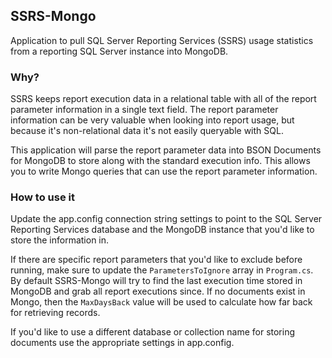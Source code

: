 ## SSRS-Mongo

Application to pull SQL Server Reporting Services (SSRS) usage statistics from a reporting SQL Server instance into MongoDB.

### Why?
 
SSRS keeps report execution data in a relational table with all of the report parameter information in a single text field.  The report parameter information can be very valuable when looking into report usage, but because it's non-relational data it's not easily queryable with SQL.  

This application will parse the report parameter data into BSON Documents for MongoDB to store along with the standard execution info.  This allows you to write Mongo queries that can use the report parameter information.

### How to use it

Update the app.config connection string settings to point to the SQL Server Reporting Services database and the MongoDB instance that you'd like to store the information in.  

If there are specific report parameters that you'd like to exclude before running, make sure to update the `ParametersToIgnore` array in `Program.cs`.  By default SSRS-Mongo will try to find the last execution time stored in MongoDB and grab all report executions since.  If no documents exist in Mongo, then the `MaxDaysBack` value will be used to calculate how far back for retrieving records.

If you'd like to use a different database or collection name for storing documents use the appropriate settings in app.config.

 

